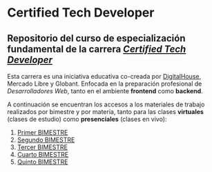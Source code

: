 # **Certified Tech Developer**

## Repositorio del curso de especialización fundamental de la carrera _[Certified Tech Developer](https://www.digitalhouse.com/productos/programacion/certified-tech-developer)_

Esta carrera es una iniciativa educativa co-creada por [DigitalHouse](https://www.digitalhouse.com/), Mercado Libre y Globant. Enfocada en la preparación profesional de _Desarrolladores Web_, tanto en el ambiente **frontend** como **backend**.

A continuación se encuentran los accesos a los materiales de trabajo realizados por bimestre y por materia, tanto para las clases **virtuales** (clases de estudio) como **presenciales** (clases en vivo):

1. [Primer BIMESTRE](./1ER_BIM/)
2. [Segundo BIMESTRE](./2DO_BIM/)
3. [Tercer BIMESTRE](./3ER_BIM/)
4. [Cuarto BIMESTRE](./4TO_BIM/)
5. [Quinto BIMESTRE](./5TO_BIM/)
